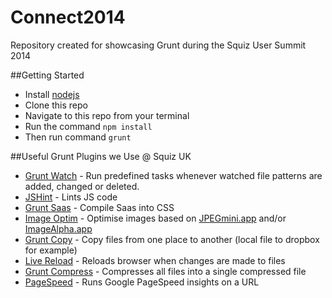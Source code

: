Connect2014
===========

Repository created for showcasing Grunt during the Squiz User Summit 2014

##Getting Started

- Install [nodejs](http://nodejs.org/)
- Clone this repo
- Navigate to this repo from your terminal
- Run the command ``npm install``
- Then run command ``grunt``

##Useful Grunt Plugins we Use @ Squiz UK

- [Grunt Watch](https://www.npmjs.org/package/grunt-contrib-watch) - Run predefined tasks whenever watched file patterns are added, changed or deleted.
- [JSHint](https://www.npmjs.org/package/grunt-contrib-jshint) - Lints JS code
- [Grunt Saas](https://www.npmjs.org/package/grunt-contrib-sass) - Compile Saas into CSS
- [Image Optim](https://www.npmjs.org/package/grunt-imageoptim) - Optimise images based on [JPEGmini.app](https://itunes.apple.com/us/app/jpegmini/id498944723) and/or [ImageAlpha.app](http://pngmini.com/) 
- [Grunt Copy](https://www.npmjs.org/package/grunt-contrib-copy) - Copy files from one place to another (local file to dropbox for example)
- [Live Reload](https://www.npmjs.org/package/grunt-contrib-livereload) - Reloads browser when changes are made to files
- [Grunt Compress](https://www.npmjs.org/package/grunt-contrib-compress) - Compresses all files into a single compressed file
- [PageSpeed](https://www.npmjs.org/package/pagespeed) - Runs Google PageSpeed insights on a URL